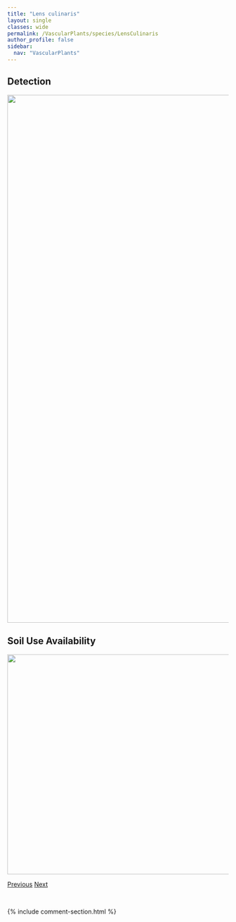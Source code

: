 ```yaml
---
title: "Lens culinaris"
layout: single
classes: wide
permalink: /VascularPlants/species/LensCulinaris
author_profile: false
sidebar:
  nav: "VascularPlants"
---
```


<h2>Detection</h2>

<a href="https://drive.google.com/uc?export=view&id=1ey7DQp6SwIL4u5a57538U3krO99GkdqX">
<img src="https://drive.google.com/uc?export=view&id=1ey7DQp6SwIL4u5a57538U3krO99GkdqX" height = "1200" width = "800">
</a>


<h2>Soil Use Availability</h2>

<a href="https://drive.google.com/uc?export=view&id=1lRdl5V1InBQUTqUp2X-6TeIXfD_xt4SS">
<img src="https://drive.google.com/uc?export=view&id=1lRdl5V1InBQUTqUp2X-6TeIXfD_xt4SS" height = "500" width = "1000">
</a>


<a href="/DevelopmentWebsite/VascularPlants/species/LemnaTrisulca" class="pagination--pager" title="Lemna trisulca">Previous</a> <a href="/DevelopmentWebsite/VascularPlants/species/Lepidium" class="pagination--pager" title="Lepidium">Next</a>

<p>&nbsp;</p>

{% include comment-section.html %}
